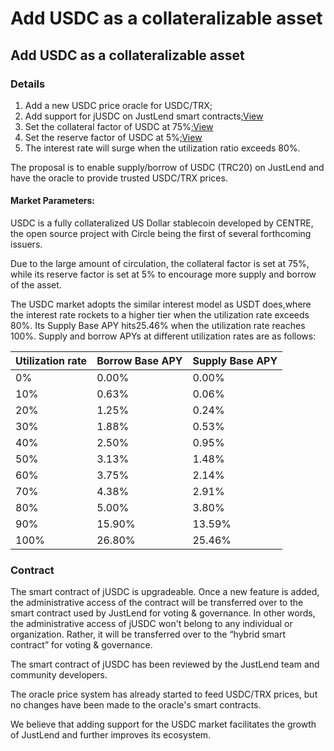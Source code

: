 # Add USDC as a collateralizable asset

## Add USDC as a collateralizable asset

### Details



1. Add a new USDC price oracle for USDC/TRX;
2. Add support for jUSDC on JustLend smart contracts;[View](https://tronscan.org/#/contract/TNSBA6KvSvMoTqQcEgpVK7VhHT3z7wifxy)
3. Set the collateral factor of USDC at 75%;[View](https://tronscan.org/#/contract/TNSBA6KvSvMoTqQcEgpVK7VhHT3z7wifxy)
4. Set the reserve factor of USDC at 5%;[View](https://tronscan.org/#/contract/TNSBA6KvSvMoTqQcEgpVK7VhHT3z7wifxy)
5. The interest rate will surge when the utilization ratio exceeds 80%.

The proposal is to enable supply/borrow of USDC (TRC20) on JustLend and have the oracle to provide trusted USDC/TRX prices.

#### Market Parameters: <a href="#h.km4kcslj0e1" id="h.km4kcslj0e1"></a>

USDC is a fully collateralized US Dollar stablecoin developed by CENTRE, the open source project with Circle being the first of several forthcoming issuers.

Due to the large amount of circulation, the collateral factor is set at 75%, while its reserve factor is set at 5% to encourage more supply and borrow of the asset.

The USDC market adopts the similar interest model as USDT does,where the interest rate rockets to a higher tier when the utilization rate exceeds 80%. Its Supply Base APY hits25.46% when the utilization rate reaches 100%. Supply and borrow APYs at different utilization rates are as follows:

| Utilization rate | Borrow Base APY | Supply Base APY |
| ---------------- | --------------- | --------------- |
| 0%               | 0.00%           | 0.00%           |
| 10%              | 0.63%           | 0.06%           |
| 20%              | 1.25%           | 0.24%           |
| 30%              | 1.88%           | 0.53%           |
| 40%              | 2.50%           | 0.95%           |
| 50%              | 3.13%           | 1.48%           |
| 60%              | 3.75%           | 2.14%           |
| 70%              | 4.38%           | 2.91%           |
| 80%              | 5.00%           | 3.80%           |
| 90%              | 15.90%          | 13.59%          |
| 100%             | 26.80%          | 25.46%          |

### Contract

The smart contract of jUSDC is upgradeable. Once a new feature is added, the administrative access of the contract will be transferred over to the smart contract used by JustLend for voting & governance. In other words, the administrative access of jUSDC won't belong to any individual or organization. Rather, it will be transferred over to the “hybrid smart contract” for voting & governance.

The smart contract of jUSDC has been reviewed by the JustLend team and community developers.

The oracle price system has already started to feed USDC/TRX prices, but no changes have been made to the oracle's smart contracts.

We believe that adding support for the USDC market facilitates the growth of JustLend and further improves its ecosystem.
